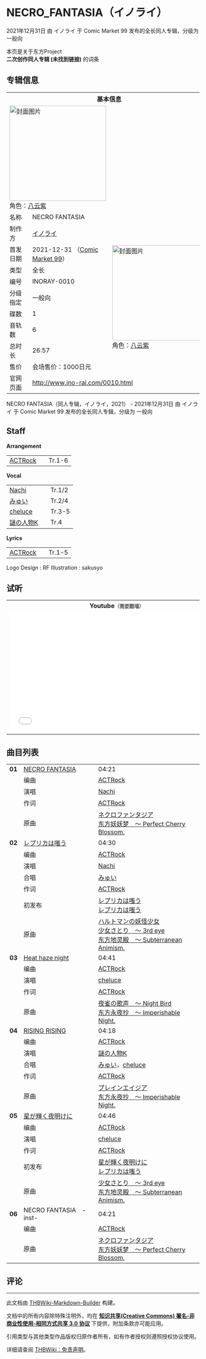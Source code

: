 # NECRO_FANTASIA（イノライ）

<!-- source html: G:\repos\THBWiki-Markdown-Builder\THBWikiMarkdown\Temp\main\f\fa\ns0%3ANECRO_FANTASIA%EF%BC%88%E3%82%A4%E3%83%8E%E3%83%A9%E3%82%A4%EF%BC%89.html -->

2021年12月31日 由 イノライ 于 Comic Market 99 发布的全长同人专辑，分级为 一般向

本页是关于东方Project  
 **二次创作同人专辑 (未找到链接)** 的词条

## 专辑信息

<table><tbody><tr><th colspan="3">基本信息</th></tr><tr><td class="cover-artwork-mobile" colspan="2"><a href="./文件-NECRO_FANTASIA（イノライ）封面.jpg.md" class="image" title="封面图片"><img alt="封面图片" src="https://upload.thwiki.cc/thumb/d/d1/NECRO_FANTASIA%EF%BC%88%E3%82%A4%E3%83%8E%E3%83%A9%E3%82%A4%EF%BC%89%E5%B0%81%E9%9D%A2.jpg/252px-NECRO_FANTASIA%EF%BC%88%E3%82%A4%E3%83%8E%E3%83%A9%E3%82%A4%EF%BC%89%E5%B0%81%E9%9D%A2.jpg" decoding="async" loading="lazy" width="252" height="248" srcset="https://upload.thwiki.cc/thumb/d/d1/NECRO_FANTASIA%EF%BC%88%E3%82%A4%E3%83%8E%E3%83%A9%E3%82%A4%EF%BC%89%E5%B0%81%E9%9D%A2.jpg/378px-NECRO_FANTASIA%EF%BC%88%E3%82%A4%E3%83%8E%E3%83%A9%E3%82%A4%EF%BC%89%E5%B0%81%E9%9D%A2.jpg 1.5x, https://upload.thwiki.cc/thumb/d/d1/NECRO_FANTASIA%EF%BC%88%E3%82%A4%E3%83%8E%E3%83%A9%E3%82%A4%EF%BC%89%E5%B0%81%E9%9D%A2.jpg/504px-NECRO_FANTASIA%EF%BC%88%E3%82%A4%E3%83%8E%E3%83%A9%E3%82%A4%EF%BC%89%E5%B0%81%E9%9D%A2.jpg 2x" data-file-width="1672" data-file-height="1644"></a><div class="cover-char">角色：<a href="./八云紫.md" title="八云紫">八云紫</a></div></td>
</tr><tr><td class="label">名称</td><td colspan="2"> NECRO FANTASIA </td></tr><tr><td class="label">制作方</td><td><a href="./イノライ.md" title="イノライ">イノライ</a></td><td class="cover-artwork" rowspan="9" style="min-width:252px;"><a href="./文件-NECRO_FANTASIA（イノライ）封面.jpg.md" class="image" title="封面图片"><img alt="封面图片" src="https://upload.thwiki.cc/thumb/d/d1/NECRO_FANTASIA%EF%BC%88%E3%82%A4%E3%83%8E%E3%83%A9%E3%82%A4%EF%BC%89%E5%B0%81%E9%9D%A2.jpg/252px-NECRO_FANTASIA%EF%BC%88%E3%82%A4%E3%83%8E%E3%83%A9%E3%82%A4%EF%BC%89%E5%B0%81%E9%9D%A2.jpg" decoding="async" loading="lazy" width="252" height="248" srcset="https://upload.thwiki.cc/thumb/d/d1/NECRO_FANTASIA%EF%BC%88%E3%82%A4%E3%83%8E%E3%83%A9%E3%82%A4%EF%BC%89%E5%B0%81%E9%9D%A2.jpg/378px-NECRO_FANTASIA%EF%BC%88%E3%82%A4%E3%83%8E%E3%83%A9%E3%82%A4%EF%BC%89%E5%B0%81%E9%9D%A2.jpg 1.5x, https://upload.thwiki.cc/thumb/d/d1/NECRO_FANTASIA%EF%BC%88%E3%82%A4%E3%83%8E%E3%83%A9%E3%82%A4%EF%BC%89%E5%B0%81%E9%9D%A2.jpg/504px-NECRO_FANTASIA%EF%BC%88%E3%82%A4%E3%83%8E%E3%83%A9%E3%82%A4%EF%BC%89%E5%B0%81%E9%9D%A2.jpg 2x" data-file-width="1672" data-file-height="1644"></a><div class="cover-char">角色：<a href="./八云紫.md" title="八云紫">八云紫</a></div></td>
</tr><tr><td class="label">首发日期</td><td>2021-12-31&#160;（<a href="/展会作品列表?e=Comic+Market%2399">Comic Market 99</a>）</td></tr><tr><td class="label">类型</td><td>全长</td></tr><tr><td class="label">编号</td><td>INORAY-0010</td></tr><tr><td class="label">分级指定</td><td>一般向</td></tr><tr><td class="label">碟数</td><td>1</td></tr><tr><td class="label">音轨数</td><td>6</td></tr><tr><td class="label">总时长</td><td>26:57</td></tr><tr><td class="label">售价</td><td>会场售价：1000日元</td></tr>
<tr><td class="label">官网页面</td><td colspan="2"><a rel="nofollow" class="external free" href="http://www.ino-rai.com/0010.html">http://www.ino-rai.com/0010.html</a></td></tr></tbody></table>

NECRO FANTASIA（同人专辑，イノライ，2021） - 2021年12月31日 由 イノライ 于 Comic Market 99 发布的全长同人专辑，分级为 一般向

## Staff
  
 **Arrangement**   

<table><tbody><tr><td><a href="./ACTRock.md" title="ACTRock">ACTRock</a></td><td></td><td>Tr.1-6</td></tr></tbody></table>

  
 **Vocal**   

<table><tbody><tr><td><a href="./Nachi.md" title="Nachi">Nachi</a></td><td></td><td>Tr.1/2</td></tr><tr><td><a href="./みゅい.md" title="みゅい">みゅい</a></td><td></td><td>Tr.2/4</td></tr><tr><td><a href="./cheluce.md" title="cheluce">cheluce</a></td><td></td><td>Tr.3-5</td></tr><tr><td><a href="./謎の人物K.md" title="謎の人物K">謎の人物K</a></td><td></td><td>Tr.4</td></tr></tbody></table>

  
 **Lyrics**   

<table><tbody><tr><td><a href="./ACTRock.md" title="ACTRock">ACTRock</a></td><td></td><td>Tr.1-5</td></tr></tbody></table>


Logo Design
: RF
Illustration
: sakusyo


## 试听

<table>

<tbody><tr>
<th>Youtube<span style="font-family: sans-serif; cursor: default; color:#555; font-size: 0.8em; bottom: 0.1em; font-weight: bold;" title="连接到需要翻墙网页">（需要翻墙）</span>
</th></tr>
<tr>
<td><iframe width="560" height="315" src="//www.youtube-nocookie.com/embed/3ktuHIzrnOs?" frameborder="0" allowfullscreen=""></iframe>
</td></tr></tbody></table>



## 曲目列表

<table><tbody><tr><td id="1" class="infoRD"><b>01</b></td><td id="NECRO_FANTASIA" colspan="2" class="title"><a href="./歌词-NECRO_FANTASIA.md" title="歌词:NECRO FANTASIA">NECRO FANTASIA</a><span class="thcsearchlinks"><a rel="nofollow" class="external text" href="https://cd.thwiki.cc?arrange=ACTRock&amp;vocal=Nachi&amp;lyric=ACTRock&amp;ogmusic=ネクロファンタジア&amp;fromwiki=NECRO_FANTASIA（イノライ）"><span title="搜索相似同人曲"></span></a></span></td><td class="time">04:21</td></tr><tr><td class="left"></td><td class="label">编曲</td><td class="text" colspan="2"><a href="./ACTRock.md" title="ACTRock">ACTRock</a><span class="thcsearchlinks"><a rel="nofollow" class="external text" href="https://cd.thwiki.cc?arrange=，ACTRock&amp;fromwiki=NECRO_FANTASIA（イノライ）"><span></span></a></span></td></tr><tr><td class="left"></td><td class="label">演唱</td><td class="text" colspan="2"><a href="./Nachi.md" title="Nachi">Nachi</a><span class="thcsearchlinks"><a rel="nofollow" class="external text" href="https://cd.thwiki.cc?vocal=Nachi&amp;fromwiki=NECRO_FANTASIA（イノライ）"><span></span></a></span></td></tr><tr><td class="left"></td><td class="label">作词</td><td class="text" colspan="2"><a href="./ACTRock.md" title="ACTRock">ACTRock</a><span class="thcsearchlinks"><a rel="nofollow" class="external text" href="https://cd.thwiki.cc?lyric=ACTRock&amp;fromwiki=NECRO_FANTASIA（イノライ）"><span></span></a></span></td></tr><tr><td class="left"></td><td class="label">原曲</td><td class="text" colspan="2"><span class="thcsearchlinks"><a rel="nofollow" class="external text" href="https://cd.thwiki.cc?ogmusic=ネクロファンタジア&amp;fromwiki=NECRO_FANTASIA（イノライ）"><span></span></a></span><div class="ogmusic"><a href="./ネクロファンタジア.md" class="mw-redirect" title="ネクロファンタジア">ネクロファンタジア</a></div><div class="source"><a href="./东方妖妖梦_～_Perfect_Cherry_Blossom..md" class="mw-redirect" title="东方妖妖梦 ～ Perfect Cherry Blossom.">东方妖妖梦　～ Perfect Cherry Blossom.</a></div></td></tr>
<tr><td id="2" class="infoRD"><b>02</b></td><td id="レプリカは嗤う" colspan="2" class="title"><a href="./歌词-レプリカは嗤う.md" title="歌词:レプリカは嗤う">レプリカは嗤う</a><span class="thcsearchlinks"><a rel="nofollow" class="external text" href="https://cd.thwiki.cc?arrange=ACTRock&amp;vocal=Nachi，みゅい&amp;lyric=ACTRock&amp;ogmusic=ハルトマンの妖怪少女，少女さとり　～ 3rd eye&amp;fromwiki=NECRO_FANTASIA（イノライ）"><span title="搜索相似同人曲"></span></a></span></td><td class="time">04:30</td></tr><tr><td class="left"></td><td class="label">编曲</td><td class="text" colspan="2"><a href="./ACTRock.md" title="ACTRock">ACTRock</a><span class="thcsearchlinks"><a rel="nofollow" class="external text" href="https://cd.thwiki.cc?arrange=，ACTRock&amp;fromwiki=NECRO_FANTASIA（イノライ）"><span></span></a></span></td></tr><tr><td class="left"></td><td class="label">演唱</td><td class="text" colspan="2"><a href="./Nachi.md" title="Nachi">Nachi</a><span class="thcsearchlinks"><a rel="nofollow" class="external text" href="https://cd.thwiki.cc?vocal=Nachi&amp;fromwiki=NECRO_FANTASIA（イノライ）"><span></span></a></span></td></tr><tr><td class="left"></td><td class="label">合唱</td><td class="text" colspan="2"><a href="./みゅい.md" title="みゅい">みゅい</a><span class="thcsearchlinks"><a rel="nofollow" class="external text" href="https://cd.thwiki.cc?vocal=みゅい&amp;fromwiki=NECRO_FANTASIA（イノライ）"><span></span></a></span></td></tr><tr><td class="left"></td><td class="label">作词</td><td class="text" colspan="2"><a href="./ACTRock.md" title="ACTRock">ACTRock</a><span class="thcsearchlinks"><a rel="nofollow" class="external text" href="https://cd.thwiki.cc?lyric=ACTRock&amp;fromwiki=NECRO_FANTASIA（イノライ）"><span></span></a></span></td></tr><tr><td class="left"></td><td class="label">初发布</td><td class="text" colspan="2"><a href="/%E3%83%AC%E3%83%97%E3%83%AA%E3%82%AB%E3%81%AF%E5%97%A4%E3%81%86#1" title="レプリカは嗤う">レプリカは嗤う</a><div class="source"><a href="./レプリカは嗤う.md" title="レプリカは嗤う">レプリカは嗤う</a></div></td></tr><tr><td class="left"></td><td class="label">原曲</td><td class="text" colspan="2"><span class="thcsearchlinks"><a rel="nofollow" class="external text" href="https://cd.thwiki.cc?ogmusic=ハルトマンの妖怪少女，少女さとり　～ 3rd eye&amp;fromwiki=NECRO_FANTASIA（イノライ）"><span></span></a></span><div class="ogmusic"><a href="./ハルトマンの妖怪少女.md" class="mw-redirect" title="ハルトマンの妖怪少女">ハルトマンの妖怪少女</a></div><div class="ogmusic"><a href="./少女さとり_～_3rd_eye.md" class="mw-redirect" title="少女さとり ～ 3rd eye">少女さとり　～ 3rd eye</a></div><div class="source"><a href="./东方地灵殿_～_Subterranean_Animism..md" class="mw-redirect" title="东方地灵殿 ～ Subterranean Animism.">东方地灵殿　～ Subterranean Animism.</a></div></td></tr>
<tr><td id="3" class="infoRD"><b>03</b></td><td id="Heat_haze_night" colspan="2" class="title"><a href="./歌词-Heat_haze_night.md" title="歌词:Heat haze night">Heat haze night</a><span class="thcsearchlinks"><a rel="nofollow" class="external text" href="https://cd.thwiki.cc?arrange=ACTRock&amp;vocal=cheluce&amp;lyric=ACTRock&amp;ogmusic=夜雀の歌声　～ Night Bird&amp;fromwiki=NECRO_FANTASIA（イノライ）"><span title="搜索相似同人曲"></span></a></span></td><td class="time">04:41</td></tr><tr><td class="left"></td><td class="label">编曲</td><td class="text" colspan="2"><a href="./ACTRock.md" title="ACTRock">ACTRock</a><span class="thcsearchlinks"><a rel="nofollow" class="external text" href="https://cd.thwiki.cc?arrange=，ACTRock&amp;fromwiki=NECRO_FANTASIA（イノライ）"><span></span></a></span></td></tr><tr><td class="left"></td><td class="label">演唱</td><td class="text" colspan="2"><a href="./cheluce.md" title="cheluce">cheluce</a><span class="thcsearchlinks"><a rel="nofollow" class="external text" href="https://cd.thwiki.cc?vocal=cheluce&amp;fromwiki=NECRO_FANTASIA（イノライ）"><span></span></a></span></td></tr><tr><td class="left"></td><td class="label">作词</td><td class="text" colspan="2"><a href="./ACTRock.md" title="ACTRock">ACTRock</a><span class="thcsearchlinks"><a rel="nofollow" class="external text" href="https://cd.thwiki.cc?lyric=ACTRock&amp;fromwiki=NECRO_FANTASIA（イノライ）"><span></span></a></span></td></tr><tr><td class="left"></td><td class="label">原曲</td><td class="text" colspan="2"><span class="thcsearchlinks"><a rel="nofollow" class="external text" href="https://cd.thwiki.cc?ogmusic=夜雀の歌声　～ Night Bird&amp;fromwiki=NECRO_FANTASIA（イノライ）"><span></span></a></span><div class="ogmusic"><a href="./夜雀の歌声_～_Night_Bird.md" class="mw-redirect" title="夜雀の歌声 ～ Night Bird">夜雀の歌声　～ Night Bird</a></div><div class="source"><a href="./东方永夜抄_～_Imperishable_Night..md" class="mw-redirect" title="东方永夜抄 ～ Imperishable Night.">东方永夜抄　～ Imperishable Night.</a></div></td></tr>
<tr><td id="4" class="infoRD"><b>04</b></td><td id="RISING_RISING" colspan="2" class="title"><a href="/%E6%AD%8C%E8%AF%8D:RISING_RISING%EF%BC%88%E3%82%A4%E3%83%8E%E3%83%A9%E3%82%A4%EF%BC%89" title="歌词:RISING RISING（イノライ）">RISING RISING</a><span class="thcsearchlinks"><a rel="nofollow" class="external text" href="https://cd.thwiki.cc?arrange=ACTRock&amp;vocal=謎の人物K，みゅい，cheluce&amp;lyric=ACTRock&amp;ogmusic=プレインエイジア&amp;fromwiki=NECRO_FANTASIA（イノライ）"><span title="搜索相似同人曲"></span></a></span></td><td class="time">04:18</td></tr><tr><td class="left"></td><td class="label">编曲</td><td class="text" colspan="2"><a href="./ACTRock.md" title="ACTRock">ACTRock</a><span class="thcsearchlinks"><a rel="nofollow" class="external text" href="https://cd.thwiki.cc?arrange=，ACTRock&amp;fromwiki=NECRO_FANTASIA（イノライ）"><span></span></a></span></td></tr><tr><td class="left"></td><td class="label">演唱</td><td class="text" colspan="2"><a href="./謎の人物K.md" title="謎の人物K">謎の人物K</a><span class="thcsearchlinks"><a rel="nofollow" class="external text" href="https://cd.thwiki.cc?vocal=謎の人物K&amp;fromwiki=NECRO_FANTASIA（イノライ）"><span></span></a></span></td></tr><tr><td class="left"></td><td class="label">合唱</td><td class="text" colspan="2"><a href="./みゅい.md" title="みゅい">みゅい</a>，<a href="./cheluce.md" title="cheluce">cheluce</a><span class="thcsearchlinks"><a rel="nofollow" class="external text" href="https://cd.thwiki.cc?vocal=みゅい，cheluce&amp;fromwiki=NECRO_FANTASIA（イノライ）"><span></span></a></span></td></tr><tr><td class="left"></td><td class="label">作词</td><td class="text" colspan="2"><a href="./ACTRock.md" title="ACTRock">ACTRock</a><span class="thcsearchlinks"><a rel="nofollow" class="external text" href="https://cd.thwiki.cc?lyric=ACTRock&amp;fromwiki=NECRO_FANTASIA（イノライ）"><span></span></a></span></td></tr><tr><td class="left"></td><td class="label">原曲</td><td class="text" colspan="2"><span class="thcsearchlinks"><a rel="nofollow" class="external text" href="https://cd.thwiki.cc?ogmusic=プレインエイジア&amp;fromwiki=NECRO_FANTASIA（イノライ）"><span></span></a></span><div class="ogmusic"><a href="./プレインエイジア.md" class="mw-redirect" title="プレインエイジア">プレインエイジア</a></div><div class="source"><a href="./东方永夜抄_～_Imperishable_Night..md" class="mw-redirect" title="东方永夜抄 ～ Imperishable Night.">东方永夜抄　～ Imperishable Night.</a></div></td></tr>
<tr><td id="5" class="infoRD"><b>05</b></td><td id="星が輝く夜明けに" colspan="2" class="title"><a href="./歌词-星が輝く夜明けに.md" title="歌词:星が輝く夜明けに">星が輝く夜明けに</a><span class="thcsearchlinks"><a rel="nofollow" class="external text" href="https://cd.thwiki.cc?arrange=ACTRock&amp;vocal=cheluce&amp;lyric=ACTRock&amp;ogmusic=少女さとり　～ 3rd eye&amp;fromwiki=NECRO_FANTASIA（イノライ）"><span title="搜索相似同人曲"></span></a></span></td><td class="time">04:46</td></tr><tr><td class="left"></td><td class="label">编曲</td><td class="text" colspan="2"><a href="./ACTRock.md" title="ACTRock">ACTRock</a><span class="thcsearchlinks"><a rel="nofollow" class="external text" href="https://cd.thwiki.cc?arrange=，ACTRock&amp;fromwiki=NECRO_FANTASIA（イノライ）"><span></span></a></span></td></tr><tr><td class="left"></td><td class="label">演唱</td><td class="text" colspan="2"><a href="./cheluce.md" title="cheluce">cheluce</a><span class="thcsearchlinks"><a rel="nofollow" class="external text" href="https://cd.thwiki.cc?vocal=cheluce&amp;fromwiki=NECRO_FANTASIA（イノライ）"><span></span></a></span></td></tr><tr><td class="left"></td><td class="label">作词</td><td class="text" colspan="2"><a href="./ACTRock.md" title="ACTRock">ACTRock</a><span class="thcsearchlinks"><a rel="nofollow" class="external text" href="https://cd.thwiki.cc?lyric=ACTRock&amp;fromwiki=NECRO_FANTASIA（イノライ）"><span></span></a></span></td></tr><tr><td class="left"></td><td class="label">初发布</td><td class="text" colspan="2"><a href="/%E3%83%AC%E3%83%97%E3%83%AA%E3%82%AB%E3%81%AF%E5%97%A4%E3%81%86#2" title="レプリカは嗤う">星が輝く夜明けに</a><div class="source"><a href="./レプリカは嗤う.md" title="レプリカは嗤う">レプリカは嗤う</a></div></td></tr><tr><td class="left"></td><td class="label">原曲</td><td class="text" colspan="2"><span class="thcsearchlinks"><a rel="nofollow" class="external text" href="https://cd.thwiki.cc?ogmusic=少女さとり　～ 3rd eye&amp;fromwiki=NECRO_FANTASIA（イノライ）"><span></span></a></span><div class="ogmusic"><a href="./少女さとり_～_3rd_eye.md" class="mw-redirect" title="少女さとり ～ 3rd eye">少女さとり　～ 3rd eye</a></div><div class="source"><a href="./东方地灵殿_～_Subterranean_Animism..md" class="mw-redirect" title="东方地灵殿 ～ Subterranean Animism.">东方地灵殿　～ Subterranean Animism.</a></div></td></tr>
<tr><td id="6" class="infoYD"><b>06</b></td><td id="NECRO_FANTASIA_-inst-" colspan="2" class="title">NECRO FANTASIA　-inst-<span class="thcsearchlinks"><a rel="nofollow" class="external text" href="https://cd.thwiki.cc?arrange=ACTRock&amp;ogmusic=ネクロファンタジア&amp;fromwiki=NECRO_FANTASIA（イノライ）"><span title="搜索相似同人曲"></span></a></span></td><td class="time">04:21</td></tr><tr><td class="left"></td><td class="label">编曲</td><td class="text" colspan="2"><a href="./ACTRock.md" title="ACTRock">ACTRock</a><span class="thcsearchlinks"><a rel="nofollow" class="external text" href="https://cd.thwiki.cc?arrange=，ACTRock&amp;fromwiki=NECRO_FANTASIA（イノライ）"><span></span></a></span></td></tr><tr><td class="left"></td><td class="label">原曲</td><td class="text" colspan="2"><span class="thcsearchlinks"><a rel="nofollow" class="external text" href="https://cd.thwiki.cc?ogmusic=ネクロファンタジア&amp;fromwiki=NECRO_FANTASIA（イノライ）"><span></span></a></span><div class="ogmusic"><a href="./ネクロファンタジア.md" class="mw-redirect" title="ネクロファンタジア">ネクロファンタジア</a></div><div class="source"><a href="./东方妖妖梦_～_Perfect_Cherry_Blossom..md" class="mw-redirect" title="东方妖妖梦 ～ Perfect Cherry Blossom.">东方妖妖梦　～ Perfect Cherry Blossom.</a></div></td></tr></tbody></table>



## 评论




---

此文档由 [THBWiki-Markdown-Builder](https://github.com/Delsin-Yu/THBWiki-Markdown-Builder) 构建。

文档中的所有内容除特殊注明外，均在 [**知识共享(Creative Commons) 署名-非商业性使用-相同方式共享 3.0 协议**](https://creativecommons.org/licenses/by-sa/3.0/deed.zh-hans) 下提供，附加条款亦可能应用。

引用类型与其他类型作品版权归原作者所有，如有作者授权则遵照授权协议使用。

详细请查阅 [THBWiki：免责声明](https://thbwiki.cc/THBWiki:%E5%85%8D%E8%B4%A3%E5%A3%B0%E6%98%8E)。

